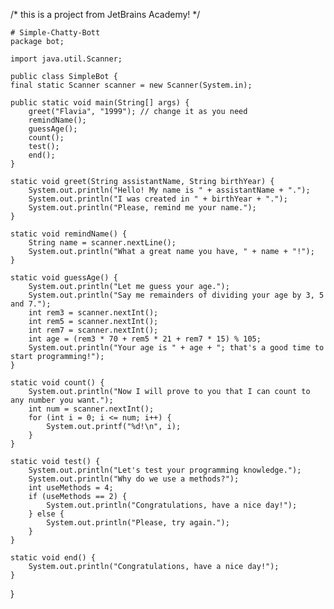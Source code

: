 /* this is a project from JetBrains Academy!
*/

    # Simple-Chatty-Bott
    package bot;

    import java.util.Scanner;

    public class SimpleBot {
    final static Scanner scanner = new Scanner(System.in);

    public static void main(String[] args) {
        greet("Flavia", "1999"); // change it as you need
        remindName();
        guessAge();
        count();
        test();
        end();
    }

    static void greet(String assistantName, String birthYear) {
        System.out.println("Hello! My name is " + assistantName + ".");
        System.out.println("I was created in " + birthYear + ".");
        System.out.println("Please, remind me your name.");
    }

    static void remindName() {
        String name = scanner.nextLine();
        System.out.println("What a great name you have, " + name + "!");
    }

    static void guessAge() {
        System.out.println("Let me guess your age.");
        System.out.println("Say me remainders of dividing your age by 3, 5 and 7.");
        int rem3 = scanner.nextInt();
        int rem5 = scanner.nextInt();
        int rem7 = scanner.nextInt();
        int age = (rem3 * 70 + rem5 * 21 + rem7 * 15) % 105;
        System.out.println("Your age is " + age + "; that's a good time to start programming!");
    }

    static void count() {
        System.out.println("Now I will prove to you that I can count to any number you want.");
        int num = scanner.nextInt();
        for (int i = 0; i <= num; i++) {
            System.out.printf("%d!\n", i);
        }
    }

    static void test() {
        System.out.println("Let's test your programming knowledge.");
        System.out.println("Why do we use a methods?");
        int useMethods = 4;
        if (useMethods == 2) {
            System.out.println("Congratulations, have a nice day!");
        } else {
            System.out.println("Please, try again.");
        }
    }

    static void end() {
        System.out.println("Congratulations, have a nice day!"); 
    }
  }

